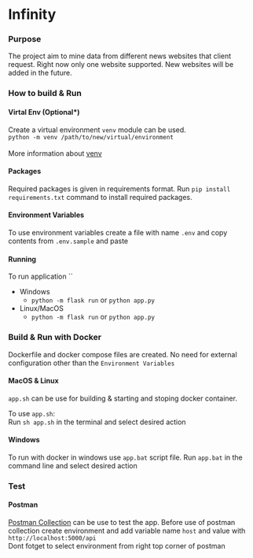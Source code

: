 # Infinity
### Purpose
The project aim to mine data from different news websites that client request. Right now only one website supported. New websites will be added in the future.

### How to build & Run

#### Virtal Env (Optional*)
Create a virtual environment `venv` module can be used.\
`python -m venv /path/to/new/virtual/environment`\
\
More information about [venv](https://docs.python.org/3/library/venv.html)

#### Packages
Required packages is given in requirements format.
Run `pip install requirements.txt` command to install required packages.

#### Environment Variables
To use environment variables create a file with name `.env` and copy contents from `.env.sample` and paste 

#### Running
To run application ``
- Windows
    - `python -m flask run` or `python app.py`
- Linux/MacOS
    - `python -m flask run` or `python app.py` 


### Build & Run with Docker
Dockerfile and docker compose files are created. No need for external configuration other than the ```Environment Variables``` 

#### MacOS & Linux
```app.sh``` can be use for building & starting and stoping docker container.

To use ```app.sh```:\
Run ```sh app.sh``` in the terminal and select desired action

#### Windows
To run with docker in windows use ```app.bat``` script file.
Run ```app.bat``` in the command line and select desired action

### Test

#### Postman
[Postman Collection](https://api.postman.com/collections/6250379-b76db229-bfcc-4992-ba7b-395808d1001e?access_key=PMAT-01H5K44RVW2SBA0Q3BPSGNXJNK) can be use to test the app.
Before use of postman collection create environment and add variable name `host` and value with `http://localhost:5000/api`\
Dont fotget to select environment from right top corner of postman